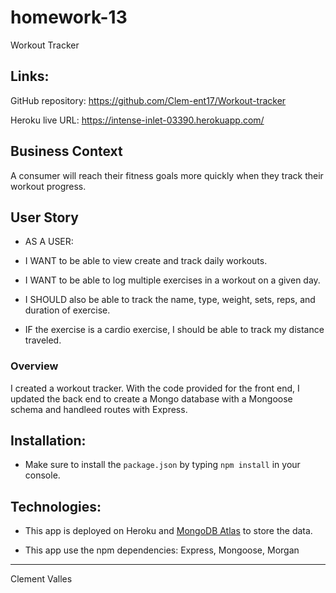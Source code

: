 # homework-13

Workout Tracker


## Links:

GitHub repository: 
https://github.com/Clem-ent17/Workout-tracker

Heroku live URL:
https://intense-inlet-03390.herokuapp.com/


## Business Context

A consumer will reach their fitness goals more quickly when they track their workout progress.


## User Story

* AS A USER: 

* I WANT to be able to view create and track daily workouts. 

* I WANT to be able to log multiple exercises in a workout on a given day. 

* I SHOULD also be able to track the name, type, weight, sets, reps, and duration of exercise. 

* IF the exercise is a cardio exercise, I should be able to track my distance traveled.


### Overview

I created a workout tracker. With the code provided for the front end, I updated the back end to create a Mongo database with a Mongoose schema and handleed routes with Express.


## Installation:

* Make sure to install the `package.json` by typing `npm install` in your console.


## Technologies:

* This app is deployed on Heroku and [MongoDB Atlas](https://www.mongodb.com/cloud/atlas) to store the data.

* This app use the npm dependencies: Express, Mongoose, Morgan


- - -

Clement Valles

